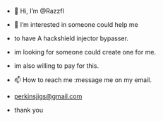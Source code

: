 - 👋 Hi, I’m @Razzfl
- 👀 I’m interested in someone could help me
- to have A hackshield injector bypasser.
- im looking for someone could create one for me.
- im also willing to pay for this.
- 📫 How to reach me :message me on my email.
- perkinsjigs@gmail.com

- thank you

<!---
Razzfl/Razzfl is a ✨ special ✨ repository because its `README.md` (this file) appears on your GitHub profile.
You can click the Preview link to take a look at your changes.
--->
